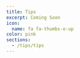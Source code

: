 ```yaml
---
title: Tips
excerpt: Coming Soon
icon:
  name: fa fa-thumbs-o-up
color: pink
sections:
  - /tips/tips
---
```

